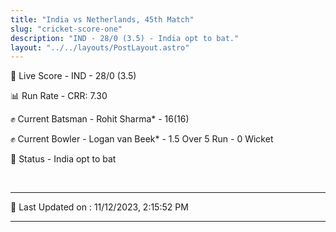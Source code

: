 ```yaml
---
title: "India vs Netherlands, 45th Match"
slug: "cricket-score-one"
description: "IND - 28/0 (3.5) - India opt to bat."
layout: "../../layouts/PostLayout.astro"
---
```


🔴 Live Score - IND - 28/0 (3.5)  

📊 Run Rate - CRR: 7.30  

✊ Current Batsman - Rohit Sharma* - 16(16)  

✊ Current Bowler - Logan van Beek* - 1.5 Over 5 Run - 0 Wicket  

📑 Status - India opt to bat

<br />

***

📝 Last Updated on : 11/12/2023, 2:15:52 PM

***


